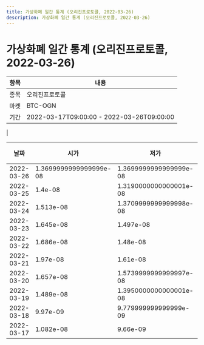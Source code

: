 ```yaml
---
title: 가상화폐 일간 통계 (오리진프로토콜, 2022-03-26)
description: 가상화폐 일간 통계 (오리진프로토콜, 2022-03-26)
---
```


가상화폐 일간 통계 (오리진프로토콜, 2022-03-26)
===

|항목|내용|
|--|--|
|종목|오리진프로토콜|
|마켓|BTC-OGN|\i|종류|일 단위 캔들|
|기간|2022-03-17T09:00:00 - 2022-03-26T09:00:00
|

|날짜|시가|저가|고가|종가|비고|
|--|--|--|--|--|--|
|2022-03-26|1.3699999999999999e-08|1.3699999999999999e-08|1.527e-08|1.4039999999999999e-08|    |
|2022-03-25|1.4e-08|1.3190000000000001e-08|1.455e-08|1.3679999999999999e-08|    |
|2022-03-24|1.513e-08|1.3709999999999998e-08|1.677e-08|1.4019999999999999e-08|    |
|2022-03-23|1.645e-08|1.497e-08|1.7390000000000002e-08|1.513e-08|    |
|2022-03-22|1.686e-08|1.48e-08|1.7309999999999998e-08|1.645e-08|    |
|2022-03-21|1.97e-08|1.61e-08|2.025e-08|1.696e-08|    |
|2022-03-20|1.657e-08|1.5739999999999997e-08|2.051e-08|1.97e-08|    |
|2022-03-19|1.489e-08|1.3950000000000001e-08|2.022e-08|1.657e-08|    |
|2022-03-18|9.97e-09|9.779999999999999e-09|1.5529999999999997e-08|1.489e-08|    |
|2022-03-17|1.082e-08|9.66e-09|1.12e-08|9.97e-09|    |
